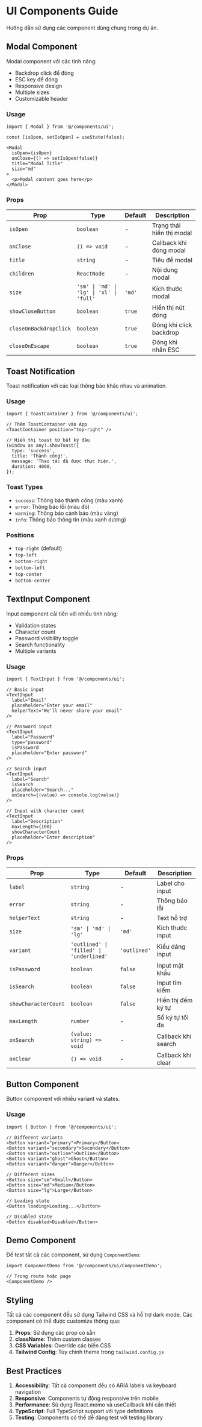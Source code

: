 # UI Components Guide

Hướng dẫn sử dụng các component dùng chung trong dự án.

## Modal Component

Modal component với các tính năng:
- Backdrop click để đóng
- ESC key để đóng
- Responsive design
- Multiple sizes
- Customizable header

### Usage

```tsx
import { Modal } from '@/components/ui';

const [isOpen, setIsOpen] = useState(false);

<Modal
  isOpen={isOpen}
  onClose={() => setIsOpen(false)}
  title="Modal Title"
  size="md"
>
  <p>Modal content goes here</p>
</Modal>
```

### Props

| Prop | Type | Default | Description |
|------|------|---------|-------------|
| `isOpen` | `boolean` | - | Trạng thái hiển thị modal |
| `onClose` | `() => void` | - | Callback khi đóng modal |
| `title` | `string` | - | Tiêu đề modal |
| `children` | `ReactNode` | - | Nội dung modal |
| `size` | `'sm' \| 'md' \| 'lg' \| 'xl' \| 'full'` | `'md'` | Kích thước modal |
| `showCloseButton` | `boolean` | `true` | Hiển thị nút đóng |
| `closeOnBackdropClick` | `boolean` | `true` | Đóng khi click backdrop |
| `closeOnEscape` | `boolean` | `true` | Đóng khi nhấn ESC |

## Toast Notification

Toast notification với các loại thông báo khác nhau và animation.

### Usage

```tsx
import { ToastContainer } from '@/components/ui';

// Thêm ToastContainer vào App
<ToastContainer position="top-right" />

// Hiển thị toast từ bất kỳ đâu
(window as any).showToast({
  type: 'success',
  title: 'Thành công!',
  message: 'Thao tác đã được thực hiện.',
  duration: 4000,
});
```

### Toast Types

- `success`: Thông báo thành công (màu xanh)
- `error`: Thông báo lỗi (màu đỏ)
- `warning`: Thông báo cảnh báo (màu vàng)
- `info`: Thông báo thông tin (màu xanh dương)

### Positions

- `top-right` (default)
- `top-left`
- `bottom-right`
- `bottom-left`
- `top-center`
- `bottom-center`

## TextInput Component

Input component cải tiến với nhiều tính năng:
- Validation states
- Character count
- Password visibility toggle
- Search functionality
- Multiple variants

### Usage

```tsx
import { TextInput } from '@/components/ui';

// Basic input
<TextInput
  label="Email"
  placeholder="Enter your email"
  helperText="We'll never share your email"
/>

// Password input
<TextInput
  label="Password"
  type="password"
  isPassword
  placeholder="Enter password"
/>

// Search input
<TextInput
  label="Search"
  isSearch
  placeholder="Search..."
  onSearch={(value) => console.log(value)}
/>

// Input with character count
<TextInput
  label="Description"
  maxLength={100}
  showCharacterCount
  placeholder="Enter description"
/>
```

### Props

| Prop | Type | Default | Description |
|------|------|---------|-------------|
| `label` | `string` | - | Label cho input |
| `error` | `string` | - | Thông báo lỗi |
| `helperText` | `string` | - | Text hỗ trợ |
| `size` | `'sm' \| 'md' \| 'lg'` | `'md'` | Kích thước input |
| `variant` | `'outlined' \| 'filled' \| 'underlined'` | `'outlined'` | Kiểu dáng input |
| `isPassword` | `boolean` | `false` | Input mật khẩu |
| `isSearch` | `boolean` | `false` | Input tìm kiếm |
| `showCharacterCount` | `boolean` | `false` | Hiển thị đếm ký tự |
| `maxLength` | `number` | - | Số ký tự tối đa |
| `onSearch` | `(value: string) => void` | - | Callback khi search |
| `onClear` | `() => void` | - | Callback khi clear |

## Button Component

Button component với nhiều variant và states.

### Usage

```tsx
import { Button } from '@/components/ui';

// Different variants
<Button variant="primary">Primary</Button>
<Button variant="secondary">Secondary</Button>
<Button variant="outline">Outline</Button>
<Button variant="ghost">Ghost</Button>
<Button variant="danger">Danger</Button>

// Different sizes
<Button size="sm">Small</Button>
<Button size="md">Medium</Button>
<Button size="lg">Large</Button>

// Loading state
<Button loading>Loading...</Button>

// Disabled state
<Button disabled>Disabled</Button>
```

## Demo Component

Để test tất cả các component, sử dụng `ComponentDemo`:

```tsx
import ComponentDemo from '@/components/ui/ComponentDemo';

// Trong route hoặc page
<ComponentDemo />
```

## Styling

Tất cả các component đều sử dụng Tailwind CSS và hỗ trợ dark mode. Các component có thể được customize thông qua:

1. **Props**: Sử dụng các prop có sẵn
2. **className**: Thêm custom classes
3. **CSS Variables**: Override các biến CSS
4. **Tailwind Config**: Tùy chỉnh theme trong `tailwind.config.js`

## Best Practices

1. **Accessibility**: Tất cả component đều có ARIA labels và keyboard navigation
2. **Responsive**: Components tự động responsive trên mobile
3. **Performance**: Sử dụng React.memo và useCallback khi cần thiết
4. **TypeScript**: Full TypeScript support với type definitions
5. **Testing**: Components có thể dễ dàng test với testing library
